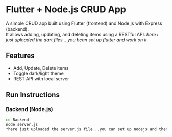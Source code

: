 # Flutter + Node.js CRUD App

A simple CRUD app built using Flutter (frontend) and Node.js with Express (backend).  
It allows adding, updating, and deleting items using a RESTful API.
*here i just uploaded the dart files .. you bcan set up flutter and work on it*

## Features
- Add, Update, Delete items
- Toggle dark/light theme
- REST API with local server

## Run Instructions

### Backend (Node.js)
```bash
cd Backend
node server.js
*here just uploaded the server.js file ..you can set up nodejs and then work on it *
